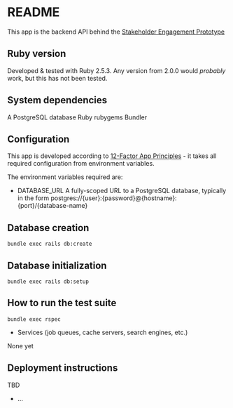 # README

This app is the backend API behind the [Stakeholder Engagement Prototype](https://github.com/communitiesuk/stakeholder-engagement)

## Ruby version

Developed & tested with Ruby 2.5.3. Any version from 2.0.0 would _probably_ work, but this has not been tested.

## System dependencies

A PostgreSQL database
Ruby
rubygems
Bundler

## Configuration

This app is developed according to [12-Factor App Principles](https://12factor.net/) - it takes all required configuration from environment variables.

The environment variables required are:

* DATABASE_URL
  A fully-scoped URL to a PostgreSQL database, typically in the form
  postgres://{user}:{password}@{hostname}:{port}/{database-name}

## Database creation

`bundle exec rails db:create`

## Database initialization

`bundle exec rails db:setup`

## How to run the test suite

`bundle exec rspec`

* Services (job queues, cache servers, search engines, etc.)

None yet

## Deployment instructions

TBD

* ...
